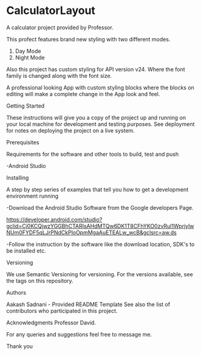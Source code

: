 # CalculatorLayout
A calculator project provided by Professor.

This profect features brand new styling with two different modes. 
1. Day Mode
2. Night Mode

Also this project has custom styling for API version v24. Where the font family is changed along with the font size.

A professional looking App with custom styling blocks where the blocks on editing will make a complete change in the App look and feel.


Getting Started

These instructions will give you a copy of the project up and running on your local machine for development and testing purposes. See deployment for notes on deploying the project on a live system.

Prerequisites

Requirements for the software and other tools to build, test and push

-Android Studio

Installing

A step by step series of examples that tell you how to get a development environment running

-Download the Android Studio Software from the Google developers Page.

https://developer.android.com/studio?gclid=Cj0KCQjwzYGGBhCTARIsAHdMTQw6DK1T8CFhYKO0zvRul1WprjylwNUm0FYDF5qLJrPNdCkPloOpmMgaAuETEALw_wcB&gclsrc=aw.ds

-Follow the instruction by the software like the download location, SDK's to be installed etc.

Versioning

We use Semantic Versioning for versioning. For the versions available, see the tags on this repository.

Authors

Aakash Sadnani - Provided README Template See also the list of contributors who participated in this project.

Acknowledgments Professor David.



For any queries and suggestions feel free to message me.

Thank you
